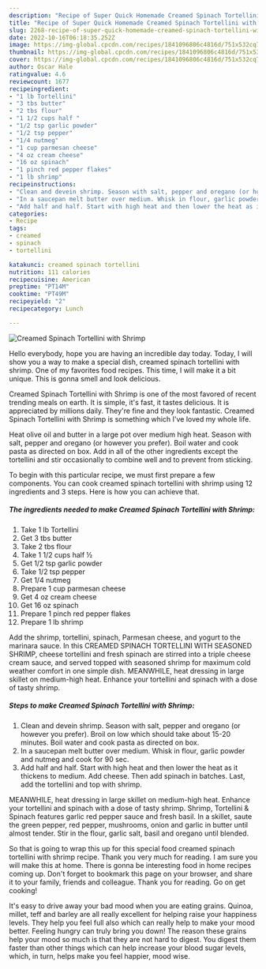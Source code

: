 ```yaml
---
description: "Recipe of Super Quick Homemade Creamed Spinach Tortellini with Shrimp"
title: "Recipe of Super Quick Homemade Creamed Spinach Tortellini with Shrimp"
slug: 2268-recipe-of-super-quick-homemade-creamed-spinach-tortellini-with-shrimp
date: 2022-10-16T06:18:35.252Z
image: https://img-global.cpcdn.com/recipes/1841096806c4816d/751x532cq70/creamed-spinach-tortellini-with-shrimp-recipe-main-photo.jpg
thumbnail: https://img-global.cpcdn.com/recipes/1841096806c4816d/751x532cq70/creamed-spinach-tortellini-with-shrimp-recipe-main-photo.jpg
cover: https://img-global.cpcdn.com/recipes/1841096806c4816d/751x532cq70/creamed-spinach-tortellini-with-shrimp-recipe-main-photo.jpg
author: Oscar Hale
ratingvalue: 4.6
reviewcount: 1677
recipeingredient:
- "1 lb Tortellini"
- "3 tbs butter"
- "2 tbs flour"
- "1 1/2 cups half "
- "1/2 tsp garlic powder"
- "1/2 tsp pepper"
- "1/4 nutmeg"
- "1 cup parmesan cheese"
- "4 oz cream cheese"
- "16 oz spinach"
- "1 pinch red pepper flakes"
- "1 lb shrimp"
recipeinstructions:
- "Clean and devein shrimp. Season with salt, pepper and oregano (or however you prefer). Broil on low which should take about 15-20 minutes. Boil water and cook pasta as directed on box."
- "In a saucepan melt butter over medium. Whisk in flour, garlic powder and nutmeg and cook for 90 sec."
- "Add half and half. Start with high heat and then lower the heat as it thickens to medium. Add cheese. Then add spinach in batches. Last, add the tortellini and top with shrimp."
categories:
- Recipe
tags:
- creamed
- spinach
- tortellini

katakunci: creamed spinach tortellini 
nutrition: 111 calories
recipecuisine: American
preptime: "PT14M"
cooktime: "PT49M"
recipeyield: "2"
recipecategory: Lunch

---
```



![Creamed Spinach Tortellini with Shrimp](https://img-global.cpcdn.com/recipes/1841096806c4816d/751x532cq70/creamed-spinach-tortellini-with-shrimp-recipe-main-photo.jpg)

Hello everybody, hope you are having an incredible day today. Today, I will show you a way to make a special dish, creamed spinach tortellini with shrimp. One of my favorites food recipes. This time, I will make it a bit unique. This is gonna smell and look delicious.

Creamed Spinach Tortellini with Shrimp is one of the most favored of recent trending meals on earth. It is simple, it's fast, it tastes delicious. It is appreciated by millions daily. They're fine and they look fantastic. Creamed Spinach Tortellini with Shrimp is something which I've loved my whole life.

Heat olive oil and butter in a large pot over medium high heat. Season with salt, pepper and oregano (or however you prefer). Boil water and cook pasta as directed on box. Add in all of the other ingredients except the tortellini and stir occasionally to combine well and to prevent from sticking.


To begin with this particular recipe, we must first prepare a few components. You can cook creamed spinach tortellini with shrimp using 12 ingredients and 3 steps. Here is how you can achieve that.

<!--inarticleads1-->

##### The ingredients needed to make Creamed Spinach Tortellini with Shrimp:

1. Take 1 lb Tortellini
1. Get 3 tbs butter
1. Take 2 tbs flour
1. Take 1 1/2 cups half ½
1. Get 1/2 tsp garlic powder
1. Take 1/2 tsp pepper
1. Get 1/4 nutmeg
1. Prepare 1 cup parmesan cheese
1. Get 4 oz cream cheese
1. Get 16 oz spinach
1. Prepare 1 pinch red pepper flakes
1. Prepare 1 lb shrimp


Add the shrimp, tortellini, spinach, Parmesan cheese, and yogurt to the marinara sauce. In this CREAMED SPINACH TORTELLINI WITH SEASONED SHRIMP, cheese tortellini and fresh spinach are stirred into a triple cheese cream sauce, and served topped with seasoned shrimp for maximum cold weather comfort in one simple dish. MEANWHILE, heat dressing in large skillet on medium-high heat. Enhance your tortellini and spinach with a dose of tasty shrimp. 

<!--inarticleads2-->

##### Steps to make Creamed Spinach Tortellini with Shrimp:

1. Clean and devein shrimp. Season with salt, pepper and oregano (or however you prefer). Broil on low which should take about 15-20 minutes. Boil water and cook pasta as directed on box.
1. In a saucepan melt butter over medium. Whisk in flour, garlic powder and nutmeg and cook for 90 sec.
1. Add half and half. Start with high heat and then lower the heat as it thickens to medium. Add cheese. Then add spinach in batches. Last, add the tortellini and top with shrimp.


MEANWHILE, heat dressing in large skillet on medium-high heat. Enhance your tortellini and spinach with a dose of tasty shrimp. Shrimp, Tortellini &amp; Spinach features garlic red pepper sauce and fresh basil. In a skillet, saute the green pepper, red pepper, mushrooms, onion and garlic in butter until almost tender. Stir in the flour, garlic salt, basil and oregano until blended. 

So that is going to wrap this up for this special food creamed spinach tortellini with shrimp recipe. Thank you very much for reading. I am sure you will make this at home. There is gonna be interesting food in home recipes coming up. Don't forget to bookmark this page on your browser, and share it to your family, friends and colleague. Thank you for reading. Go on get cooking!

It's easy to drive away your bad mood when you are eating grains. Quinoa, millet, teff and barley are all really excellent for helping raise your happiness levels. They help you feel full also which can really help to make your mood better. Feeling hungry can truly bring you down! The reason these grains help your mood so much is that they are not hard to digest. You digest them faster than other things which can help increase your blood sugar levels, which, in turn, helps make you feel happier, mood wise.
